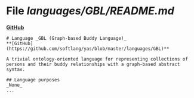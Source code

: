 # File _languages/GBL/README.md_
**[GitHub](https://github.com/softlang/yas/blob/master/languages/GBL/README.md)**
```
# Language _GBL (Graph-based Buddy Language)_
**[GitHub](https://github.com/softlang/yas/blob/master/languages/GBL)**

A trivial ontology-oriented language for representing collections of persons and their buddy relationships with a graph-based abstract syntax.

## Language purposes
_None_
...
```
